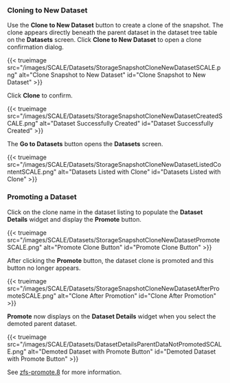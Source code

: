 &NewLine;

### Cloning to New Dataset
Use the **Clone to New Dataset** button to create a clone of the snapshot.
The clone appears directly beneath the parent dataset in the dataset tree table on the **Datasets** screen.
Click **Clone to New Dataset** to open a clone confirmation dialog.

{{< trueimage src="/images/SCALE/Datasets/StorageSnapshotCloneNewDatasetSCALE.png" alt="Clone Snapshot to New Dataset" id="Clone Snapshot to New Dataset" >}}

Click **Clone** to confirm.

{{< trueimage src="/images/SCALE/Datasets/StorageSnapshotCloneNewDatasetCreatedSCALE.png" alt="Dataset Successfully Created" id="Dataset Successfully Created" >}}

The **Go to Datasets** button opens the **Datasets** screen.

{{< trueimage src="/images/SCALE/Datasets/StorageSnapshotCloneNewDatasetListedContentSCALE.png" alt="Datasets Listed with Clone" id="Datasets Listed with Clone" >}}

### Promoting a Dataset
Click on the clone name in the dataset listing to populate the **Dataset Details** widget and display the **Promote** button.

{{< trueimage src="/images/SCALE/Datasets/StorageSnapshotCloneNewDatasetPromoteSCALE.png" alt="Promote Clone Button" id="Promote Clone Button" >}}

After clicking the **Promote** button, the dataset clone is promoted and this button no longer appears.

{{< trueimage src="/images/SCALE/Datasets/StorageSnapshotCloneNewDatasetAfterPromoteSCALE.png" alt="Clone After Promotion" id="Clone After Promotion" >}}

**Promote** now displays on the **Dataset Details** widget when you select the demoted parent dataset.

{{< trueimage src="/images/SCALE/Datasets/DatasetDetailsParentDataNotPromotedSCALE.png" alt="Demoted Dataset with Promote Button" id="Demoted Dataset with Promote Button" >}}

See [zfs-promote.8](https://openzfs.github.io/openzfs-docs/man/8/zfs-promote.8.html) for more information.